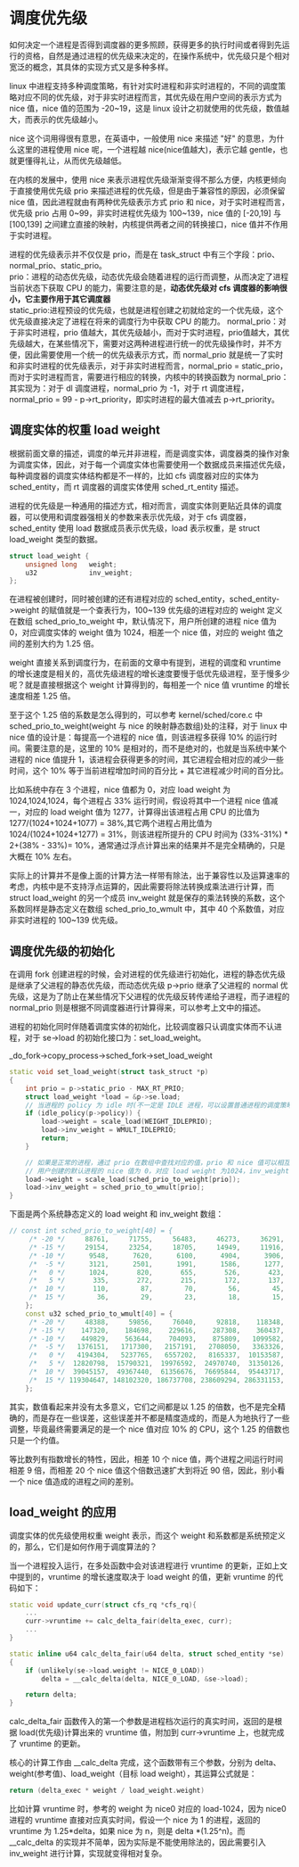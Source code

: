 # 调度优先级
如何决定一个进程是否得到调度器的更多照顾，获得更多的执行时间或者得到先运行的资格，自然是通过进程的优先级来决定的，在操作系统中，优先级只是个相对宽泛的概念，其具体的实现方式又是多种多样。  

linux 中进程支持多种调度策略，有针对实时进程和非实时进程的，不同的调度策略对应不同的优先级，对于非实时进程而言，其优先级在用户空间的表示方式为 nice 值，nice 值的范围为 -20~19，这是 linux 设计之初就使用的优先级，数值越大，而表示的优先级越小。  

nice 这个词用得很有意思，在英语中，一般使用 nice 来描述 "好" 的意思，为什么这里的进程使用 nice 呢，一个进程越 nice(nice值越大)，表示它越 gentle，也就更懂得礼让，从而优先级越低。  

在内核的发展中，使用 nice 来表示进程优先级渐渐变得不那么方便，内核更倾向于直接使用优先级 prio 来描述进程的优先级，但是由于兼容性的原因，必须保留 nice 值，因此进程就由有两种优先级表示方式 prio 和 nice，对于实时进程而言，优先级 prio 占用 0~99，非实时进程优先级为 100~139，nice 值的 [-20,19] 与 [100,139] 之间建立直接的映射，内核提供两者之间的转换接口，nice 值并不作用于实时进程。  

进程的优先级表示并不仅仅是 prio，而是在 task_struct 中有三个字段：prio、normal_prio、static_prio。  
prio：进程的动态优先级，动态优先级会随着进程的运行而调整，从而决定了进程当前状态下获取 CPU 的能力，需要注意的是，**动态优先级对 cfs 调度器的影响很小，它主要作用于其它调度器**  
static_prio:进程预设的优先级，也就是进程创建之初就给定的一个优先级，这个优先级直接决定了进程在将来的调度行为中获取 CPU 的能力。
normal_prio：对于非实时进程，prio 值越大，其优先级越小，而对于实时进程，prio值越大，其优先级越大，在某些情况下，需要对这两种进程进行统一的优先级操作时，并不方便，因此需要使用一个统一的优先级表示方式，而 normal_prio 就是统一了实时和非实时进程的优先级表示，对于非实时进程而言，normal_prio = static_prio，而对于实时进程而言，需要进行相应的转换，内核中的转换函数为 normal_prio：其实现为：对于 dl 调度进程，normal_prio 为 -1，对于 rt 调度进程，normal_prio = 99 - p->rt_priority，即实时进程的最大值减去 p->rt_priority。


## 调度实体的权重 load weight
根据前面文章的描述，调度的单元并非进程，而是调度实体，调度器类的操作对象为调度实体，因此，对于每一个调度实体也需要使用一个数据成员来描述优先级，每种调度器的调度实体结构都是不一样的，比如 cfs 调度器对应的实体为 sched_entity，而  rt 调度器的调度实体使用 sched_rt_entity 描述。  

进程的优先级是一种通用的描述方式，相对而言，调度实体则更贴近具体的调度器，可以使用和调度器强相关的参数来表示优先级，对于 cfs 调度器，sched_entity 使用 load 数据成员表示优先级，load 表示权重，是 struct load_weight 类型的数据。  

```c++
struct load_weight {
	unsigned long	weight;
	u32				inv_weight;
};
```

在进程被创建时，同时被创建的还有进程对应的 sched_entity，sched_entity->weight 的赋值就是一个查表行为，100~139 优先级的进程对应的 weight 定义在数组 sched_prio_to_weight 中，默认情况下，用户所创建的进程 nice 值为 0，对应调度实体的 weight 值为 1024，相差一个 nice 值，对应的 weight 值之间的差别大约为 1.25 倍。  

weight 直接关系到调度行为，在前面的文章中有提到，进程的调度和 vruntime 的增长速度是相关的，高优先级进程的增长速度要慢于低优先级进程，至于慢多少呢？就是直接根据这个 weight 计算得到的，每相差一个 nice 值 vruntime 的增长速度相差 1.25 倍。  

至于这个 1.25 倍的系数是怎么得到的，可以参考 kernel/sched/core.c 中 sched_prio_to_weight(weight 与 nice 的映射静态数组)处的注释，对于 linux 中 nice 值的设计是：每提高一个进程的 nice 值，则该进程多获得 10% 的运行时间。需要注意的是，这里的 10% 是相对的，而不是绝对的，也就是当系统中某个进程的 nice 值提升 1，该进程会获得更多的时间，其它进程会相对应的减少一些时间，这个 10% 等于当前进程增加时间的百分比 + 其它进程减少时间的百分比。  

比如系统中存在 3 个进程，nice 值都为 0，对应 load weight 为 1024,1024,1024，每个进程占 33% 运行时间，假设将其中一个进程 nice 值减一，对应的 load weight 值为 1277，计算得出该进程占用 CPU 的比值为 1277/(1024+1024+1077) = 38%,其它两个进程占用比值为 1024/(1024+1024+1277) = 31%，则该进程所提升的 CPU 时间为 (33%-31%) \* 2+(38% - 33%)= 10%，通常通过浮点计算出来的结果并不是完全精确的，只是大概在 10% 左右。  

实际上的计算并不是像上面的计算方法一样带有除法，出于兼容性以及运算速率的考虑，内核中是不支持浮点运算的，因此需要将除法转换成乘法进行计算，而 struct load_weight 的另一个成员 inv_weight 就是保存的乘法转换的系数，这个系数同样是静态定义在数组 sched_prio_to_wmult 中，其中 40 个系数值，对应非实时进程的 100~139 优先级。  


## 调度优先级的初始化
在调用 fork 创建进程的时候，会对进程的优先级进行初始化，进程的静态优先级是继承了父进程的静态优先级，而动态优先级 p->prio 继承了父进程的 normal 优先级，这是为了防止在某些情况下父进程的优先级反转传递给子进程，而子进程的 normal_prio 则是根据不同调度器进行计算得来，可以参考上文中的描述。  

进程的初始化同时伴随着调度实体的初始化，比较调度器只认调度实体而不认进程，对于 se->load 的初始化接口为：set_load_weight。 


_do_fork->copy_process->sched_fork->set_load_weight
```c++
static void set_load_weight(struct task_struct *p)
{
	int prio = p->static_prio - MAX_RT_PRIO;
	struct load_weight *load = &p->se.load;
	// 当进程的 policy 为 idle 时(不一定是 IDLE 进程，可以设置普通进程的调度策略为 IDLE)，设置 load weight 值为 3，inv_weight 为 1431655765
	if (idle_policy(p->policy)) {
		load->weight = scale_load(WEIGHT_IDLEPRIO);
		load->inv_weight = WMULT_IDLEPRIO;
		return;
	}

	// 如果是正常的进程，通过 prio 在数组中查找对应的值，prio 和 nice 值可以相互转换 
	// 用户创建的默认进程的 nice 值为 0，对应 load weight 为1024，inv_weight 为 4194304，其实这里说的默认进程是不大准确的，有种好像不指定 nice 值就为 0 的感觉，实际上子进程都是继承了父进程的优先级，只是一般的 linux shell 环境一般 nice 值为 0.
	load->weight = scale_load(sched_prio_to_weight[prio]);
	load->inv_weight = sched_prio_to_wmult[prio];
}
```

下面是两个系统静态定义的 load weight 和 inv_weight 数组：

```c++
// const int sched_prio_to_weight[40] = {
	 /* -20 */     88761,     71755,     56483,     46273,     36291,
	 /* -15 */     29154,     23254,     18705,     14949,     11916,
	 /* -10 */      9548,      7620,      6100,      4904,      3906,
	 /*  -5 */      3121,      2501,      1991,      1586,      1277,
	 /*   0 */      1024,       820,       655,       526,       423,
	 /*   5 */       335,       272,       215,       172,       137,
	 /*  10 */       110,        87,        70,        56,        45,
	 /*  15 */        36,        29,        23,        18,        15,
	};
	const u32 sched_prio_to_wmult[40] = {
	 /* -20 */     48388,     59856,     76040,     92818,    118348,
	 /* -15 */    147320,    184698,    229616,    287308,    360437,
	 /* -10 */    449829,    563644,    704093,    875809,   1099582,
	 /*  -5 */   1376151,   1717300,   2157191,   2708050,   3363326,
	 /*   0 */   4194304,   5237765,   6557202,   8165337,  10153587,
	 /*   5 */  12820798,  15790321,  19976592,  24970740,  31350126,
	 /*  10 */  39045157,  49367440,  61356676,  76695844,  95443717,
	 /*  15 */ 119304647, 148102320, 186737708, 238609294, 286331153,
	};
```

其实，数值看起来并没有太多意义，它们之间都是以 1.25 的倍数，也不是完全精确的，而是存在一些误差，这些误差并不都是精度造成的，而是人为地执行了一些调整，毕竟最终需要满足的是一个 nice 值对应 10% 的 CPU，这个 1.25 的倍数也只是一个约值。  

等比数列有指数增长的特性，因此，相差 10 个 nice 值，两个进程之间运行时间相差 9 倍，而相差 20 个 nice 值这个倍数迅速扩大到将近 90 倍，因此，别小看一个 nice 值造成的进程之间的差别。 


## load_weight 的应用
调度实体的优先级使用权重 weight 表示，而这个 weight 和系数都是系统预定义的，那么，它们是如何作用于调度算法的？  

当一个进程投入运行，在多处函数中会对该进程进行 vruntime 的更新，正如上文中提到的，vruntime 的增长速度取决于 load weight 的值，更新 vruntime 的代码如下：

```c++
static void update_curr(struct cfs_rq *cfs_rq){
	...
	curr->vruntime += calc_delta_fair(delta_exec, curr);
	...
}

static inline u64 calc_delta_fair(u64 delta, struct sched_entity *se)
{
	if (unlikely(se->load.weight != NICE_0_LOAD))
		delta = __calc_delta(delta, NICE_0_LOAD, &se->load);

	return delta;
}
```

calc_delta_fair 函数传入的第一个参数是进程档次运行的真实时间，返回的是根据 load(优先级)计算出来的 vruntime 值，附加到 curr->vruntime 上，也就完成了 vruntime 的更新。  

核心的计算工作由 __calc_delta 完成，这个函数带有三个参数，分别为 delta、weight(参考值)、load_weight（目标 load weight），其运算公式就是：

```c++
return (delta_exec * weight / load_weight.weight)
```

比如计算 vruntime 时，参考的 weight 为 nice0 对应的 load-1024，因为 nice0 进程的 vruntime 直接对应真实时间，假设一个 nice 为 1 的进程，返回的 vruntime 为 1.25*delta，如果 nice 为 n，则是 delta *(1.25^n)。而 __calc_delta 的实现并不简单，因为实际是不能使用除法的，因此需要引入 inv_weight 进行计算，实现就变得相对复杂。  










